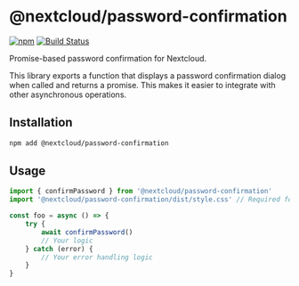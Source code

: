 # @nextcloud/password-confirmation

[![npm](https://img.shields.io/npm/v/@nextcloud/password-confirmation?style=for-the-badge)](https://www.npmjs.com/package/@nextcloud/password-confirmation)
[![Build Status](https://img.shields.io/github/workflow/status/nextcloud/nextcloud-password-confirmation/Node?label=Build&style=for-the-badge)](https://github.com/nextcloud/nextcloud-password-confirmation/actions)

Promise-based password confirmation for Nextcloud.

This library exports a function that displays a password confirmation dialog when called and returns a promise. This makes it easier to integrate with other asynchronous operations.

## Installation
```sh
npm add @nextcloud/password-confirmation
```

## Usage
```js
import { confirmPassword } from '@nextcloud/password-confirmation'
import '@nextcloud/password-confirmation/dist/style.css' // Required for dialog styles

const foo = async () => {
    try {
        await confirmPassword()
        // Your logic
    } catch (error) {
        // Your error handling logic
    }
}
```
